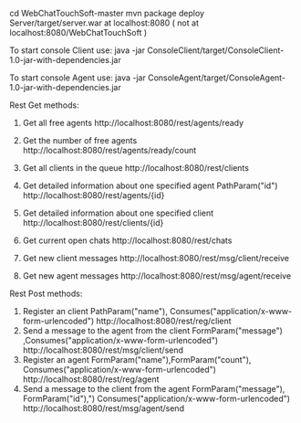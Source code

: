 cd WebChatTouchSoft-master
mvn package
deploy Server/target/server.war at localhost:8080 ( not at localhost:8080/WebChatTouchSoft )

To start console Client use:
java -jar ConsoleClient/target/ConsoleClient-1.0-jar-with-dependencies.jar

To start console Agent use:
java -jar ConsoleAgent/target/ConsoleAgent-1.0-jar-with-dependencies.jar

Rest
Get methods:

1) Get all free agents
http://localhost:8080/rest/agents/ready
2) Get the number of free agents
http://localhost:8080/rest/agents/ready/count
3) Get all clients in the queue
http://localhost:8080/rest/clients
4) Get detailed information about one specified agent PathParam("id")
http://localhost:8080/rest/agents/{id}
5) Get detailed information about one specified client
http://localhost:8080/rest/clients/{id}
6) Get current open chats
http://localhost:8080/rest/chats

7) Get new client messages
http://localhost:8080/rest/msg/client/receive
8) Get new agent messages
http://localhost:8080/rest/msg/agent/receive

Rest Post methods:

1) Register an client PathParam("name"), Consumes("application/x-www-form-urlencoded")
http://localhost:8080/rest/reg/client
2) Send a message to the agent from the client FormParam("message") ,Consumes("application/x-www-form-urlencoded")
http://localhost:8080/rest/msg/client/send
3) Register an agent FormParam("name"),FormParam("count"),  Consumes("application/x-www-form-urlencoded")
http://localhost:8080/rest/reg/agent
4) Send a message to the client from the agent 
FormParam("message"), FormParam("id"),")  Consumes("application/x-www-form-urlencoded")
http://localhost:8080/rest/msg/agent/send
